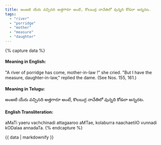 ```yaml
---
title: అంఅటి యేరు వచ్చినది అత్తగారూ అంటే, కొలబుర్ర నాచేతిలో వున్నది కోడలా అన్నదట.
tags:
  - "river"
  - "porridge"
  - "mother"
  - "measure"
  - "daughter"
---
```


{% capture data %}
#### Meaning in English:
"A river of porridge has come, mother-in-law !" she cried. "But I have the measure, daughter-in-law," replied the dame.
(See Nos. 155, 161.)

#### Meaning in Telugu:
అంఅటి యేరు వచ్చినది అత్తగారూ అంటే, కొలబుర్ర నాచేతిలో వున్నది కోడలా అన్నదట.

#### English Transliteration:
aMaTi yaeru vachchinadi attagaaroo aMTae, kolaburra naachaetilO vunnadi kODalaa annadaTa.
{% endcapture %}

{{ data | markdownify }}

